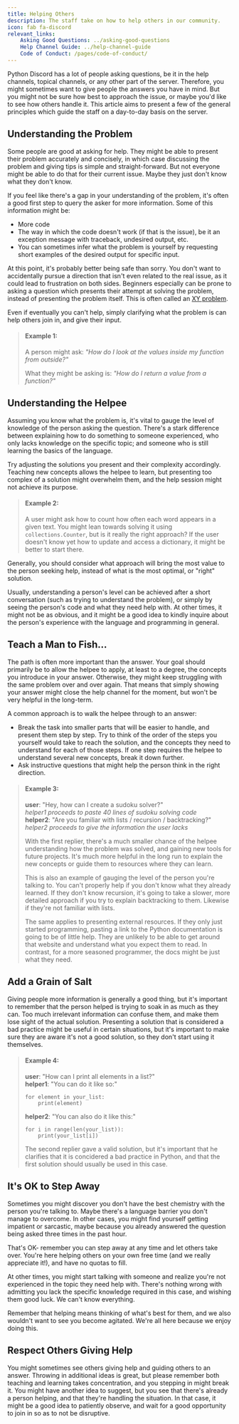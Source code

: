 ```yaml
---
title: Helping Others
description: The staff take on how to help others in our community.
icon: fab fa-discord
relevant_links:
    Asking Good Questions: ../asking-good-questions
    Help Channel Guide: ../help-channel-guide
    Code of Conduct: /pages/code-of-conduct/
---
```


Python Discord has a lot of people asking questions, be it in the help channels, topical channels, or any other part of the server.
Therefore, you might sometimes want to give people the answers you have in mind.
But you might not be sure how best to approach the issue, or maybe you'd like to see how others handle it.
This article aims to present a few of the general principles which guide the staff on a day-to-day basis on the server.

## Understanding the Problem

Some people are good at asking for help.
They might be able to present their problem accurately and concisely, in which case discussing the problem and giving tips is simple and straight-forward.
But not everyone might be able to do that for their current issue.
Maybe they just don't know what they don't know.

If you feel like there's a gap in your understanding of the problem, it's often a good first step to query the asker for more information. Some of this information might be:

*  More code
*  The way in which the code doesn't work (if that is the issue), be it an exception message with traceback, undesired output, etc.
*  You can sometimes infer what the problem is yourself by requesting short examples of the desired output for specific input.

At this point, it's probably better being safe than sorry.
You don't want to accidentally pursue a direction that isn't even related to the real issue, as it could lead to frustration on both sides.
Beginners especially can be prone to asking a question which presents their attempt at solving the problem, instead of presenting the problem itself.
This is often called an [XY problem](https://xyproblem.info/).

Even if eventually you can't help, simply clarifying what the problem is can help others join in, and give their input.

> #### Example 1:
> A person might ask: *"How do I look at the values inside my function from outside?"*
>
> What they might be asking is: *"How do I return a value from a function?"*


## Understanding the Helpee

Assuming you know what the problem is, it's vital to gauge the level of knowledge of the person asking the question.
There's a stark difference between explaining how to do something to someone experienced, who only lacks knowledge on the specific topic; and someone who is still learning the basics of the language.

Try adjusting the solutions you present and their complexity accordingly.
Teaching new concepts allows the helpee to learn, but presenting too complex of a solution might overwhelm them, and the help session might not achieve its purpose.

> #### Example 2:
> A user might ask how to count how often each word appears in a given text.
> You might lean towards solving it using `collections.Counter`, but is it really the right approach?
> If the user doesn't know yet how to update and access a dictionary, it might be better to start there.

Generally, you should consider what approach will bring the most value to the person seeking help, instead of what is the most optimal, or "right" solution.

Usually, understanding a person's level can be achieved after a short conversation (such as trying to understand the problem), or simply by seeing the person's code and what they need help with.
At other times, it might not be as obvious, and it might be a good idea to kindly inquire about the person's experience with the language and programming in general.


## Teach a Man to Fish...

The path is often more important than the answer.
Your goal should primarily be to allow the helpee to apply, at least to a degree, the concepts you introduce in your answer.
Otherwise, they might keep struggling with the same problem over and over again.
That means that simply showing your answer might close the help channel for the moment, but won't be very helpful in the long-term.

A common approach is to walk the helpee through to an answer:

* Break the task into smaller parts that will be easier to handle, and present them step by step.
    Try to think of the order of the steps you yourself would take to reach the solution, and the concepts they need to understand for each of those steps.
    If one step requires the helpee to understand several new concepts, break it down further.
* Ask instructive questions that might help the person think in the right direction.

> #### Example 3:
>
> **user**: "Hey, how can I create a sudoku solver?"<br>
> *helper1 proceeds to paste 40 lines of sudoku solving code*<br>
> **helper2**: "Are you familiar with lists / recursion / backtracking?"<br>
> *helper2 proceeds to give the information the user lacks*
>
> With the first replier, there's a much smaller chance of the helpee understanding how the problem was solved, and gaining new tools for future projects.
> It's much more helpful in the long run to explain the new concepts or guide them to resources where they can learn.
>
> This is also an example of gauging the level of the person you're talking to.
> You can't properly help if you don't know what they already learned.
> If they don't know recursion, it's going to take a slower, more detailed approach if you try to explain backtracking to them.
> Likewise if they're not familiar with lists.
>
> The same applies to presenting external resources.
> If they only just started programming, pasting a link to the Python documentation is going to be of little help.
> They are unlikely to be able to get around that website and understand what you expect them to read. In contrast, for a more seasoned programmer, the docs might be just what they need.


## Add a Grain of Salt

Giving people more information is generally a good thing, but it's important to remember that the person helped is trying to soak in as much as they can.
Too much irrelevant information can confuse them, and make them lose sight of the actual solution.
Presenting a solution that is considered a bad practice might be useful in certain situations, but it's important to make sure they are aware it's not a good solution, so they don't start using it themselves.

> #### Example 4:
>
> **user**: "How can I print all elements in a list?"<br>
> **helper1**: "You can do it like so:"<br>
>
>     for element in your_list:
>         print(element)
>
> **helper2**: "You can also do it like this:"<br>
>
>     for i in range(len(your_list)):
>         print(your_list[i])
>
> The second replier gave a valid solution, but it's important that he clarifies that it is concidered a bad practice in Python, and that the first solution should usually be used in this case.


## It's OK to Step Away

Sometimes you might discover you don't have the best chemistry with the person you're talking to.
Maybe there's a language barrier you don't manage to overcome.
In other cases, you might find yourself getting impatient or sarcastic, maybe because you already answered the question being asked three times in the past hour.

That's OK- remember you can step away at any time and let others take over.
You're here helping others on your own free time (and we really appreciate it!), and have no quotas to fill.

At other times, you might start talking with someone and realize you're not experienced in the topic they need help with.
There's nothing wrong with admitting you lack the specific knowledge required in this case, and wishing them good luck.
We can't know everything.

Remember that helping means thinking of what's best for them, and we also wouldn't want to see you become agitated.
We're all here because we enjoy doing this.


## Respect Others Giving Help

You might sometimes see others giving help and guiding others to an answer.
Throwing in additional ideas is great, but please remember both teaching and learning takes concentration, and you stepping in might break it.
You might have another idea to suggest, but you see that there's already a person helping, and that they're handling the situation.
In that case, it might be a good idea to patiently observe, and wait for a good opportunity to join in so as to not be disruptive.
